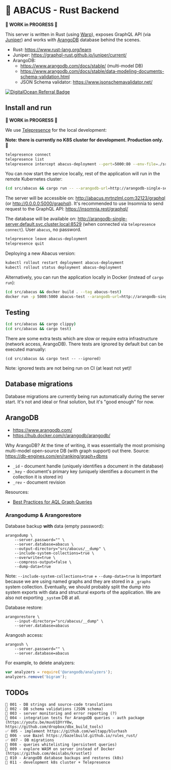 # 🧮 ABACUS - Rust Backend

**🚧 WORK in PROGRESS 🚧**

This server is written in Rust (using [Warp](https://github.com/seanmonstar/warp)), exposes GraphQL API (via [Juniper](https://github.com/graphql-rust/juniper)) and works with [ArangoDB](https://github.com/arangodb/arangodb) database behind the scenes.

- Rust: https://www.rust-lang.org/learn
- Juniper: https://graphql-rust.github.io/juniper/current/
- ArangoDB:
  - https://www.arangodb.com/docs/stable/ (multi-model DB)
  - https://www.arangodb.com/docs/stable/data-modeling-documents-schema-validation.html
  - JSON Schema validator: https://www.jsonschemavalidator.net/

[![DigitalOcean Referral Badge](https://web-platforms.sfo2.digitaloceanspaces.com/WWW/Badge%203.svg)](https://www.digitalocean.com/?refcode=2c8353da1463&utm_campaign=Referral_Invite&utm_medium=Referral_Program&utm_source=badge)

## Install and run

**🚧 WORK in PROGRESS 🚧**

We use [Telepresence](https://www.getambassador.io/docs/telepresence/latest/howtos/intercepts/) for the local development:

**Note: there is currently no K8S cluster for development. Production only. 💸**

```bash
telepresence connect
telepresence list
telepresence intercept abacus-deployment --port=5000:80 --env-file=./src/abacus/.env
```

You can now start the service locally, rest of the application will run in the remote Kubernetes cluster:

```bash
(cd src/abacus && cargo run -- --arangodb-url=http://arangodb-single-server.default.svc.cluster.local:8529)
```

The server will be accessible on: http://abacus.mrtnzlml.com:32123/graphql (or http://0.0.0.0:5000/graphql). It's recommended to use Insomnia to send request to the GraphQL API: https://insomnia.rest/graphql/

The database will be available on: http://arangodb-single-server.default.svc.cluster.local:8529 (when connected via `telepresence connect`). User `abacus`, no password.

```bash
telepresence leave abacus-deployment
telepresence quit
```

Deploying a new Abacus version:

```bash
kubectl rollout restart deployment abacus-deployment
kubectl rollout status deployment abacus-deployment
```

Alternatively, you can run the application locally in Docker (instead of `cargo run`):

```bash
(cd src/abacus && docker build . --tag abacus-test)
docker run -p 5000:5000 abacus-test --arangodb-url=http://arangodb-single-server.default.svc.cluster.local:8529
```

## Testing

```bash
(cd src/abacus && cargo clippy)
(cd src/abacus && cargo test)
```

There are some extra tests which are slow or require extra infrastructure (network access, ArangoDB). There tests are ignored by default but can be executed manually:

```text
(cd src/abacus && cargo test -- --ignored)
```

Note: ignored tests are not being run on CI (at least not yet)!

## Database migrations

Database migrations are currently being run automatically during the server start. It's not and ideal or final solution, but it's "good enough" for now.

## ArangoDB

- https://www.arangodb.com/
- https://hub.docker.com/r/arangodb/arangodb/

Why ArangoDB? At the time of writing, it was essentially the most promising multi-model open-source DB (with graph support) out there. Source: https://db-engines.com/en/ranking/graph+dbms

- `_id` - document handle (uniquely identifies a document in the database)
- `_key` - document's primary key (uniquely identifies a document in the collection it is stored in)
- `_rev` - document revision

Resources:

- [Best Practices for AQL Graph Queries](https://www.arangodb.com/2020/05/best-practices-for-aql-graph-queries/)

### Arangodump & Arangorestore

Database backup **with** data (empty password):

```text
arangodump \
    --server.password="" \
    --server.database=abacus \
    --output-directory="src/abacus/__dump" \
    --include-system-collections=true \
    --overwrite=true \
    --compress-output=false \
    --dump-data=true
```

Note: `--include-system-collections=true` + `--dump-data=true` is important because we are using named graphs and they are stored in a `_graphs` system collection. Eventually, we should probably split the dump into system exports with data and structural exports of the application. We are also not exporting `_system` DB at all.

Database restore:

```text
arangorestore \
    --input-directory="src/abacus/__dump" \
    --server.database=abacus
```

Arangosh access:

```text
arangosh \
    --server.password="" \
    --server.database=abacus
```

For example, to delete analyzers:

```js
var analyzers = require('@arangodb/analyzers');
analyzers.remove('bigram');
```

## TODOs

```text
🚧 001 - DB strings and source-code translations
🚧 002 - DB schema validations (JSON schema)
🚧 003 - server monitoring and error reporting (?)
🚧 004 - integration tests for ArangoDB queries - auth package (https://youtu.be/muvU1DYrY0w, https://github.com/dropbox/dbx_build_tools)
✅ 005 - implement https://github.com/woltapp/blurhash
🚧 006 - use Bazel https://bazelbuild.github.io/rules_rust/
✅ 007 - DB migrations
🚧 008 - queries whitelisting (persistent queries)
🚧 009 - explore WASM on server instead of Docker (https://github.com/deislabs/krustlet)
🚧 010 - ArangoDB database backups and restores (k8s)
🚧 011 - development k8s cluster + Telepresence
```
